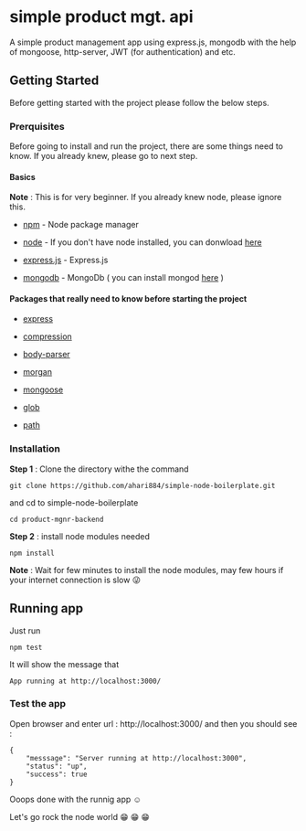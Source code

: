# **simple product mgt. api**
A simple product management app using express.js, mongodb with the help of mongoose, http-server, JWT (for authentication) and etc.

## **Getting Started**
Before getting started with the project please follow the below steps.

### **Prerquisites**
Before going to install and run the project, there are some things need to know. If you already knew, please go to next step.

#### **Basics**
**Note** : This is for very beginner. If you already knew node, please ignore this.

* [npm](https://www.npmjs.com/) - Node package manager

* [node](https://nodejs.org/en/) - If you don't have node installed, you can donwload [here](https://nodejs.org/en/)

* [express.js](https://expressjs.com/) - Express.js

* [mongodb](https://www.mongodb.com/) - MongoDb ( you can install mongod [here](https://docs.mongodb.com/manual/installation/) )

#### **Packages that really need to know before starting the project**

* [express](https://github.com/expressjs/express)

* [compression](https://github.com/expressjs/compression)

* [body-parser](https://github.com/expressjs/body-parser)

* [morgan](https://github.com/expressjs/morgan)

* [mongoose](https://github.com/Automattic/mongoose)

* [glob](https://github.com/isaacs/node-glob)

* [path](https://github.com/jinder/path)

### **Installation**
**Step 1** : Clone the directory withe the command
```
git clone https://github.com/ahari884/simple-node-boilerplate.git
```
and cd to simple-node-boilerplate
```
cd product-mgnr-backend
```

**Step 2** : install node modules needed
```
npm install
```
**Note** : Wait for few minutes to install the node modules, may few hours if your internet connection is slow :stuck_out_tongue_winking_eye:

## **Running app**
Just run
```
npm test
```
It will show the message that

```
App running at http://localhost:3000/
```
### **Test the app**
Open browser and enter url : http://localhost:3000/ and then you should see :
```
{
    "messsage": "Server running at http://localhost:3000",
    "status": "up",
    "success": true
}
```
Ooops done with the runnig app :relaxed:

Let's go rock the node world :grin: :grin: :grin:
